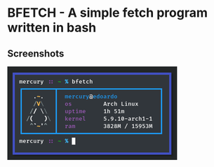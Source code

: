 # BFETCH - A simple fetch program written in bash

## Screenshots

![bfetch](screenshots/bfetch_1.png "bfetch")
